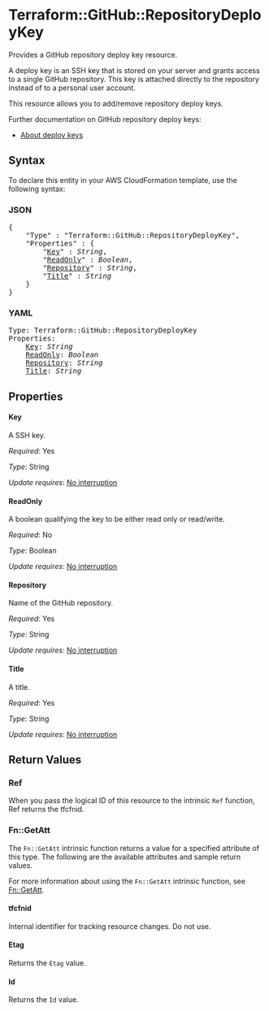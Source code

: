 # Terraform::GitHub::RepositoryDeployKey

Provides a GitHub repository deploy key resource.

A deploy key is an SSH key that is stored on your server and grants
access to a single GitHub repository. This key is attached directly to the repository instead of to a personal user
account.

This resource allows you to add/remove repository deploy keys.

Further documentation on GitHub repository deploy keys:
- [About deploy keys](https://developer.github.com/guides/managing-deploy-keys/#deploy-keys)

## Syntax

To declare this entity in your AWS CloudFormation template, use the following syntax:

### JSON

<pre>
{
    "Type" : "Terraform::GitHub::RepositoryDeployKey",
    "Properties" : {
        "<a href="#key" title="Key">Key</a>" : <i>String</i>,
        "<a href="#readonly" title="ReadOnly">ReadOnly</a>" : <i>Boolean</i>,
        "<a href="#repository" title="Repository">Repository</a>" : <i>String</i>,
        "<a href="#title" title="Title">Title</a>" : <i>String</i>
    }
}
</pre>

### YAML

<pre>
Type: Terraform::GitHub::RepositoryDeployKey
Properties:
    <a href="#key" title="Key">Key</a>: <i>String</i>
    <a href="#readonly" title="ReadOnly">ReadOnly</a>: <i>Boolean</i>
    <a href="#repository" title="Repository">Repository</a>: <i>String</i>
    <a href="#title" title="Title">Title</a>: <i>String</i>
</pre>

## Properties

#### Key

A SSH key.

_Required_: Yes

_Type_: String

_Update requires_: [No interruption](https://docs.aws.amazon.com/AWSCloudFormation/latest/UserGuide/using-cfn-updating-stacks-update-behaviors.html#update-no-interrupt)

#### ReadOnly

A boolean qualifying the key to be either read only or read/write.

_Required_: No

_Type_: Boolean

_Update requires_: [No interruption](https://docs.aws.amazon.com/AWSCloudFormation/latest/UserGuide/using-cfn-updating-stacks-update-behaviors.html#update-no-interrupt)

#### Repository

Name of the GitHub repository.

_Required_: Yes

_Type_: String

_Update requires_: [No interruption](https://docs.aws.amazon.com/AWSCloudFormation/latest/UserGuide/using-cfn-updating-stacks-update-behaviors.html#update-no-interrupt)

#### Title

A title.

_Required_: Yes

_Type_: String

_Update requires_: [No interruption](https://docs.aws.amazon.com/AWSCloudFormation/latest/UserGuide/using-cfn-updating-stacks-update-behaviors.html#update-no-interrupt)

## Return Values

### Ref

When you pass the logical ID of this resource to the intrinsic `Ref` function, Ref returns the tfcfnid.

### Fn::GetAtt

The `Fn::GetAtt` intrinsic function returns a value for a specified attribute of this type. The following are the available attributes and sample return values.

For more information about using the `Fn::GetAtt` intrinsic function, see [Fn::GetAtt](https://docs.aws.amazon.com/AWSCloudFormation/latest/UserGuide/intrinsic-function-reference-getatt.html).

#### tfcfnid

Internal identifier for tracking resource changes. Do not use.

#### Etag

Returns the <code>Etag</code> value.

#### Id

Returns the <code>Id</code> value.

